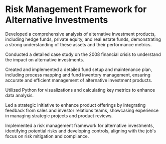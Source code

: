 # Risk Management Framework for Alternative Investments

Developed a comprehensive analysis of alternative investment products, including hedge funds, private equity, and real estate funds, demonstrating a strong understanding of these assets and their performance metrics. 

Conducted a detailed case study on the 2008 financial crisis to understand the impact on alternative investments.

Created and implemented a detailed fund setup and maintenance plan, including process mapping and fund inventory management, ensuring accurate and efficient management of alternative investment products. 

Utilized Python for visualizations and calculating key metrics to enhance data analysis.

Led a strategic initiative to enhance product offerings by integrating feedback from sales and investor relations teams, showcasing experience in managing strategic projects and product reviews. 

Implemented a risk management framework for alternative investments, identifying potential risks and developing controls, aligning with the job's focus on risk mitigation and compliance. 
